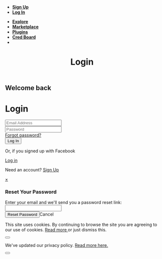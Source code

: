 
<!DOCTYPE html><html lang="en-us"><head><meta charset="utf-8"><meta http-equiv="x-pjax-version" content="92603fcbee6f5d5780cc36d76001a5ae49377d46"><title>Login : Blend</title><meta name="viewport" content="width=1110"><meta name="description" content="Blend is the collaboration network for music creators. Share in-progress projects and discover tutorials, plugins and sample packs from other producers."><meta property="og:url" content="http://blend.io"><meta property="og:type" content="website"><meta property="og:site_name" content="Blend"><meta property="og:title" content="Blend: Make Music Together"><meta property="og:image" content="https://blend.io/static/img/site-thumb.png"><link rel="icon" href="/favicon.ico"><link rel="apple-touch-icon" href="/static/img/apple-touch-icon.png"><link rel="apple-touch-icon-precomposed" href="/static/img/apple-touch-icon-precomposed.png"><script src="https://use.typekit.net/sjp0quf.js"></script>
<script>try{Typekit.load({ async: true });}catch(e){}</script><script>window.BLEND_IO_ENV = {
    PUBLIC_S3_PREFIX: 'https://s3.amazonaws.com/cdn.blend.io',
    STRIPE_FIXED_FEE: 30,
    STRIPE_VARIABLE_FEE: 2.9,
    STRIPE_APPLICATION_FEE: 30,
    STRIPE_PRICE_FLOOR: 45
};</script><link href='/static/min/bundle/7a33867_site-core.css' rel='stylesheet' type='text/css'/><link href='/static/min/bundle/a63d200_disco.css' rel='stylesheet' type='text/css'/><script>var _sf_startpt=(new Date()).getTime()</script></head><body id="login" class="login disco  not-logged-in sync-disabled "><div class="nav-primary"><div class="brand-wrap "><a href="/" alt="Blend Home" title="Blend Home" class="brand"></a></div><ul class="nav guest"><li data-viewid="register" class=""><a href="/register" class="register refresh"><b>Sign Up</b></a></li><li data-viewid="login" class="active"><a href="/login" class="login refresh"><b>Log In</b></a></li></ul><ul class="nav public"><li data-viewid="explore" class=""><a href="/explore" class="explore"><b>Explore</b></a></li><li data-viewid="market" class=""><a href="/market" class="market"><b>Marketplace</b></a></li><li data-viewid="plugins" class=""><a href="/plugins" class="plugins"><b>Plugins</b></a></li><li data-viewid="board" class=""><a href="/board" class="board"><b>Cred Board</b></a></li><li class="player"><div class="button"><a></a></div></li></ul></div><div class="nav-top"><div class="nav-top-inner"><header><h1>Login</h1></header><ul class="unstyled"></ul></div><div class="loading-bar"><div class="loading-progress done"></div></div></div><div class="content"><main><h2>Welcome back</h2><h1>Login </h1><form method="post" action="/login"><input type="hidden" name="referrer" value=""><input type="hidden" name="_csrf" value="T5F1GQCZ-rq1hI9FicrDZY70TYENrawPtEyY"><div class="input"><input id="email" type="text" name="email" value="" placeholder="Email Address"></div><div class="input"><input id="password" type="password" name="password" placeholder="Password"><div class="help-block"><a href="#reset-password">Forgot password?</a></div></div><input type="submit" value="Log In" class="btn btn-primary"></form><p class="fb-connect">Or, if you signed up with Facebook </p><a href="/auth/facebook" class="fb-login btn btn-primary">Log in</a><div class="skip"><p>Need an account? <a href="/register">Sign Up</a></p></div><meta name="headerText" content="Login"><meta name="viewid" content="login"><meta name="layout" content="disco"></main></div><div id="modal-forgotPassword" class="modal hide"><div class="modal-header"><a href="#" data-dismiss="modal" class="close">×</a><h3>Reset Your Password</h3></div><form class="form-horizontal">   <div class="modal-body"><div class="input"><label for="emailForReset" class="control-label">Enter your email and we'll send you a password reset link:  </label><input id="emailForReset" type="text" value="" name="emailForReset"></div></div><div class="modal-footer"><input type="submit" value="Reset Password" class="btn btn-primary"><a data-dismiss="modal" class="btn btn-secondary">Cancel</a></div></form></div><script src='/static/min/bundle/ed83d58_site-core.js' type='text/javascript'></script><script src='/static/min/bundle/108a244_login.js' type='text/javascript'></script><script>window.fbAsyncInit = function() {
    // init the FB JS SDK
    FB.init({
        appId      : 167532856763050, // App ID from the app dashboard
        status     : true,              // Check Facebook Login status
        xfbml      : true,               // Look for social plugins on the page
        version    : 'v2.2'
    });
    // Additional initialization code such as adding Event Listeners goes here
    
    $('body').trigger('facebook-init');
};
(function(d, s, id){
    var js, fjs = d.getElementsByTagName(s)[0];
    if (d.getElementById(id)) return;
    js = d.createElement(s); js.id = id;
    js.src = "//connect.facebook.net/en_US/sdk.js";
    fjs.parentNode.insertBefore(js, fjs);
}(document, 'script', 'facebook-jssdk'));
</script><script>var BLEND = window.BLEND || {};
BLEND.curUser = null;
BLEND.cookie_msg_seen = false;
BLEND.gdpr_privacy_msg_seen = false;
</script><script>var _gaq = _gaq || [];
_gaq.push(['_setAccount', 'UA-38729560-1']);
_gaq.push(['_setDomainName', 'blend.io']);
_gaq.push(['_trackPageview']);
(function(){
    var ga = document.createElement('script'); ga.type = 'text/javascript'; ga.async = true;
    ga.src = ('https:' == document.location.protocol ? 'https://ssl' : 'http://www') + '.google-analytics.com/ga.js';
    var s = document.getElementsByTagName('script')[0]; s.parentNode.insertBefore(ga, s);
})();</script><script src="//platform.twitter.com/oct.js"></script><script>if (window.twttr) twttr.conversion.trackPid('l50aa');</script><div class="cookie-msg"><p> 
This site uses cookies. By continuing to browse the site you are agreeing to our use of cookies. <a href="/privacy">Read more </a>or just dismiss this.</p><button type="button" class="cookie-seen"></button></div><div class="gdpr-privacy-msg"><p> 
We've updated our privacy policy. <a href="/privacy">Read more here.</a></p><button type="button" class="gdpr-privacy-seen"></button></div></body></html>
